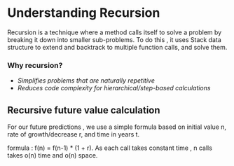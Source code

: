 # Understanding Recursion
Recursion is a technique where a method calls itself to solve a problem by breaking it down into smaller sub-problems. To do this , it uses Stack data structure to extend 
and backtrack to multiple function calls, and solve them.

### Why recursion?
- *Simplifies problems that are naturally repetitive* 
- *Reduces code complexity for hierarchical/step-based calculations*


## Recursive future value calculation

For our future predictions , we use a simple formula based on initial value n, rate of growth/decrease r, and time in years t.

formula : f(n) = f(n-1) * (1 + r).
As each call takes constant time , n calls takes o(n) time and o(n) space.




